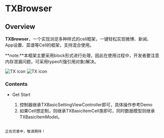 # TXBrowser

## Overview

**TXBrowser**，一个实现浏览多种样式的cell框架，一键轻松实现微博、新闻、App设置、菜谱等Cell的框架，支持混合使用。

**note:**本框架主要采用block形式进行处理，因此在使用过程中，开发者要注意内存泄漏问题，可采用typeof(强引用对象)解决。

![TX icon](https://github.com/tingxins/TXBrowser/blob/master/TXBrowserDemo/TXBrowserDemo/Classes/Other/setting.png)
![TX icon](https://github.com/tingxins/TXBrowser/blob/master/TXBrowserDemo/TXBrowserDemo/Classes/Other/browser.png)

### Contents

- Get Start

	1. 控制器继承TXBasicSettingViewController即可，具体操作参考Demo
	2. 如果Cell想定制，则继承TXBasicItemCell类即可，同时数据模型则继承TXBasicItemModel。

```

正在完善中，敬请期待！

```


